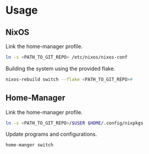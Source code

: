 
# Usage

## NixOS

Link the home-manager profile.
```bash
ln -s <PATH_TO_GIT_REPO> /etc/nixos/nixos-conf
```

Building the system using the provided flake.

```bash
nixos-rebuild switch --flake <PATH_TO_GIT_REPO>#
```

## Home-Manager

Link the home-manager profile.
```bash
ln -s <PATH_TO_GIT_REPO>/$USER $HOME/.config/nixpkgs
```

Update programs and configurations.
```bash
home-manger switch
```
